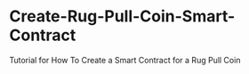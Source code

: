 # Create-Rug-Pull-Coin-Smart-Contract
Tutorial for How To Create a Smart Contract for a Rug Pull Coin 
